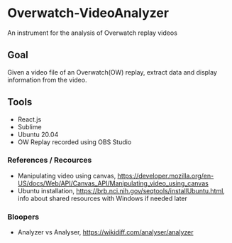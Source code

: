 # Overwatch-VideoAnalyzer
An instrument for the analysis of Overwatch replay videos

## Goal
Given a video file of an Overwatch(OW) replay, extract data and display information from the video.

## Tools
- React.js
- Sublime
- Ubuntu 20.04
- OW Replay recorded using OBS Studio

### References / Recources
- Manipulating video using canvas, https://developer.mozilla.org/en-US/docs/Web/API/Canvas_API/Manipulating_video_using_canvas
- Ubuntu installation, https://brb.nci.nih.gov/seqtools/installUbuntu.html, info about shared resources with Windows if needed later

### Bloopers
- Analyzer vs Analyser, https://wikidiff.com/analyser/analyzer
